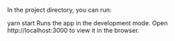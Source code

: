 In the project directory, you can run:

yarn start
Runs the app in the development mode.
Open http://localhost:3000 to view it in the browser.


